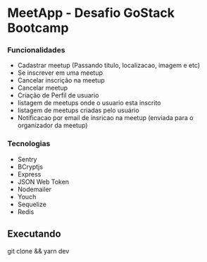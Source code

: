 
# MeetApp  - Desafio GoStack Bootcamp

### Funcionalidades

* Cadastrar meetup (Passando titulo, localizacao, imagem e etc)
* Se inscrever em uma meetup
* Cancelar inscrição na meetup
* Cancelar meetup
* Criação de Perfil de usuario
* listagem de meetups onde o usuario esta inscrito
* listagem de meetups criadas pelo usuário
* Notificacao por email de insricao na meetup (enviada para o organizador da meetup)



###  Tecnologias
* Sentry
* BCryptjs
* Express
* JSON Web Token
* Nodemailer
* Youch
* Sequelize
* Redis

## Executando

git clone && yarn dev

